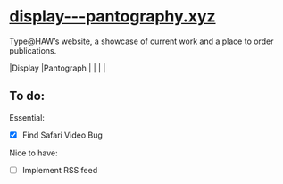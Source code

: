 # [display---pantography.xyz](https://display---pantography.xyz)
Type@HAW’s website, a showcase of current work and a place to order publications.

|Display |Pantograph
|        |
|        |


## To do: 
Essential:
- [x] Find Safari Video Bug

Nice to have:
- [ ] Implement RSS feed
